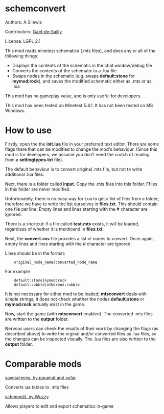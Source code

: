 # schemconvert

Authors: A S lewis

Contributors: [Gael-de-Sailly](https://github.com/Gael-de-Sailly)

License: LGPL 2.1

This mod reads minetest schematics (.mts files), and does any or all of the following things:

* Displays the contents of the schematic in the chat window/debug file
* Converts the contents of the schematic to a .lua file
* Swaps nodes in the schematic (e.g. swaps **default:stone** for **mymod:rock**), and saves the
modified schematic either as .mts or as .lua

This mod has no gameplay value, and is only useful for developers.

This mod has been tested on Minetest 5.4.1. It has not been tested on MS Windows.

# How to use

Firstly, open the the **init.lua** file in your preferred text editor. There are some flags there
that can be modified to change the mod's behaviour. (Since this mod is for developers, we assume you
don't need the crutch of reading from a **settingtypes.txt** file).

The default behaviour is to convert original .mts file, but not to write additional .lua files.

Next, there is a folder called **input**. Copy the .mts files into this folder. Ffiles in this
folder are never modified.

Unfortunately, there is no easy way for Lua to get a list of files from a folder; therefore we have
to write the list ourselves in **files.txt**. This should contain one file per line. Empty lines
and lines starting with the # character are ignored.

There is a shortcut: if a file called **test.mts** exists, it will be loaded, regardless of whether
it is mentioend in **files.txt**.

Next, the **convert.csv** file provides a list of nodes to convert. Once again, empty lines and
lines starting with the # character are ignored.

Lines should be in the format:

        original_node_name|converted_node_name

For example

        default:stone|mymod:rock
        default:cobble|othermod:rubble

It is not necessary for either mod to be loaded; **mtsconvert** deals with simple strings, it does
not check whether the nodes **default:stone** or **mymod:rock** actually exist in the game.

Now, start the game (with **mtsconvert** enabled). The converted .mts files are written to the
**output** folder.

Nervous users can check the results of their work by changing the flags (as described above) to
write the orginal and/or converted files as .lua files, so the changes can be inspected visually.
The .lua files are also written to the **output** folder.

# Comparable mods

[saveschems, by paramat and sofar](https://github.com/minetest-mods/saveschems)

Converts lua tables to .mts files

[schemedit, by Wuzzy](https://repo.or.cz/minetest_schemedit.git)

Allows players to edit and export schematics in-game
